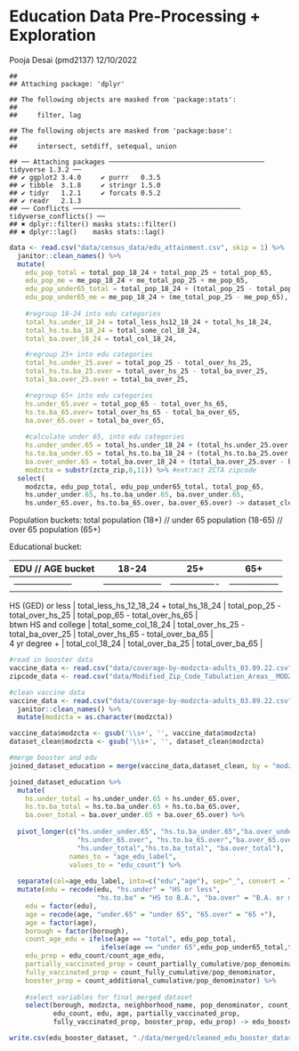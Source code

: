 Education Data Pre-Processing + Exploration
================
Pooja Desai (pmd2137)
12/10/2022

    ## 
    ## Attaching package: 'dplyr'

    ## The following objects are masked from 'package:stats':
    ## 
    ##     filter, lag

    ## The following objects are masked from 'package:base':
    ## 
    ##     intersect, setdiff, setequal, union

    ## ── Attaching packages ─────────────────────────────────────── tidyverse 1.3.2 ──
    ## ✔ ggplot2 3.4.0     ✔ purrr   0.3.5
    ## ✔ tibble  3.1.8     ✔ stringr 1.5.0
    ## ✔ tidyr   1.2.1     ✔ forcats 0.5.2
    ## ✔ readr   2.1.3     
    ## ── Conflicts ────────────────────────────────────────── tidyverse_conflicts() ──
    ## ✖ dplyr::filter() masks stats::filter()
    ## ✖ dplyr::lag()    masks stats::lag()

``` r
data <- read.csv("data/census_data/edu_attainment.csv", skip = 1) %>%
  janitor::clean_names() %>%
  mutate(
    edu_pop_total = total_pop_18_24 + total_pop_25 + total_pop_65,
    edu_pop_me = me_pop_18_24 + me_total_pop_25 + me_pop_65, 
    edu_pop_under65_total = total_pop_18_24 + (total_pop_25 - total_pop_65),
    edu_pop_under65_me = me_pop_18_24 + (me_total_pop_25 - me_pop_65),
    
    #regroup 18-24 into edu categories
    total_hs.under_18_24 = total_less_hs12_18_24 + total_hs_18_24,
    total_hs.to.ba_18_24 = total_some_col_18_24,
    total_ba.over_18_24 = total_col_18_24,

    #regroup 25+ into edu categories
    total_hs.under_25.over = total_pop_25 - total_over_hs_25,
    total_hs.to.ba_25.over = total_over_hs_25 - total_ba_over_25,
    total_ba.over_25.over = total_ba_over_25,

    #regroup 65+ into edu categories
    hs.under_65.over = total_pop_65 - total_over_hs_65,
    hs.to.ba_65.over= total_over_hs_65 - total_ba_over_65,
    ba.over_65.over = total_ba_over_65,
    
    #calculate under 65, into edu categories
    hs.under_under.65 = total_hs.under_18_24 + (total_hs.under_25.over - hs.under_65.over),
    hs.to.ba_under.65 = total_hs.to.ba_18_24 + (total_hs.to.ba_25.over - hs.to.ba_65.over),
    ba.over_under.65 = total_ba.over_18_24 + (total_ba.over_25.over - ba.over_65.over),
    modzcta = substr(zcta_zip,6,11)) %>% #extract ZCTA zipcode
  select(
    modzcta, edu_pop_total, edu_pop_under65_total, total_pop_65,
    hs.under_under.65, hs.to.ba_under.65, ba.over_under.65,
    hs.under_65.over, hs.to.ba_65.over, ba.over_65.over) -> dataset_clean #export truncated dataset
```

Population buckets: total population (18+) // under 65 population
(18-65) // over 65 population (65+)

Educational bucket:

| EDU // AGE bucket | 18-24   | 25+    | 65+    |
|-------------------|---------|--------|--------|
| ——————–           | ——————– | —————- | —————– |

HS (GED) or less \| total_less_hs_12_18_24 + total_hs_18_24 \|
total_pop_25 - total_over_hs_25 \| total_pop_65 - total_over_hs_65 \|  
btwn HS and college \| total_some_col_18_24 \| total_over_hs_25 -
total_ba_over_25 \| total_over_hs_65 - total_over_ba_65 \|  
4 yr degree + \| total_col_18_24 \| total_over_ba_25 \| total_over_ba_65
\|

``` r
#read in booster data
vaccine_data <- read.csv("data/coverage-by-modzcta-adults_03.09.22.csv")
zipcode_data <- read.csv("data/Modified_Zip_Code_Tabulation_Areas__MODZCTA_.csv")

#clean vaccine data
vaccine_data <- read.csv("data/coverage-by-modzcta-adults_03.09.22.csv") %>%
  janitor::clean_names() %>%
  mutate(modzcta = as.character(modzcta))

vaccine_data$modzcta <- gsub('\\s+', '', vaccine_data$modzcta)
dataset_clean$modzcta <- gsub('\\s+', '', dataset_clean$modzcta)
```

``` r
#merge booster and edu
joined_dataset_education = merge(vaccine_data,dataset_clean, by = "modzcta", all.x = TRUE)

joined_dataset_education %>%
  mutate(
    hs.under_total = hs.under_under.65 + hs.under_65.over,
    hs.to.ba_total = hs.to.ba_under.65 + hs.to.ba_65.over,
    ba.over_total = ba.over_under.65 + ba.over_65.over) %>%
  
  pivot_longer(c("hs.under_under.65", "hs.to.ba_under.65","ba.over_under.65", 
                 "hs.under_65.over", "hs.to.ba_65.over","ba.over_65.over",
                 "hs.under_total","hs.to.ba_total", "ba.over_total"), 
               names_to = "age_edu_label", 
               values_to = "edu_count") %>%
  
  separate(col=age_edu_label, into=c("edu","age"), sep="_", convert = TRUE) %>%
  mutate(edu = recode(edu, "hs.under" = "HS or less", 
                      "hs.to.ba" = "HS to B.A.", "ba.over" = "B.A. or more"),
    edu = factor(edu),
    age = recode(age, "under.65" = "under 65", "65.over" = "65 +"),
    age = factor(age),
    borough = factor(borough),
    count_age_edu = ifelse(age == "total", edu_pop_total, 
                       ifelse(age == "under 65",edu_pop_under65_total,total_pop_65)),
    edu_prop = edu_count/count_age_edu,
    partially_vaccinated_prop = count_partially_cumulative/pop_denominator,
    fully_vaccinated_prop = count_fully_cumulative/pop_denominator,
    booster_prop = count_additional_cumulative/pop_denominator) %>%
  
    #select variables for final merged dataset
    select(borough, modzcta, neighborhood_name, pop_denominator, count_age_edu,
           edu_count, edu, age, partially_vaccinated_prop,
           fully_vaccinated_prop, booster_prop, edu_prop) -> edu_booster_dataset
```

``` r
write.csv(edu_booster_dataset, "./data/merged/cleaned_edu_booster_dataset.csv", row.names=FALSE)
```
